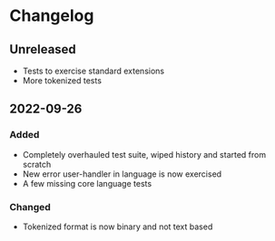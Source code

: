 # Changelog

## Unreleased
- Tests to exercise standard extensions
- More tokenized tests

## 2022-09-26
### Added
- Completely overhauled test suite, wiped history and started from scratch
- New error user-handler in language is now exercised
- A few missing core language tests

### Changed
- Tokenized format is now binary and not text based

